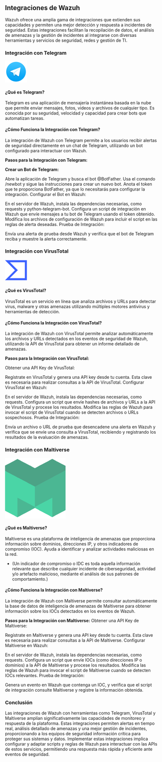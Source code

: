 ## **Integraciones de Wazuh**
Wazuh ofrece una amplia gama de integraciones que extienden sus capacidades y permiten una mejor detección y respuesta a incidentes de seguridad. Estas integraciones facilitan la recopilación de datos, el análisis de amenazas y la gestión de incidentes al integrarse con diversas herramientas y servicios de seguridad, redes y gestión de TI.

### **Integración con Telegram**
![telegram](/img/telegram_icon-icons.com_72055.png)
#### **¿Qué es Telegram?**
Telegram es una aplicación de mensajería instantánea basada en la nube que permite enviar mensajes, fotos, videos y archivos de cualquier tipo. Es conocida por su seguridad, velocidad y capacidad para crear bots que automatizan tareas.

#### **¿Cómo Funciona la Integración con Telegram?**
La integración de Wazuh con Telegram permite a los usuarios recibir alertas de seguridad directamente en un chat de Telegram, utilizando un bot configurado para interactuar con Wazuh.

**Pasos para la Integración con Telegram:**

**Crear un Bot de Telegram:**

Abre la aplicación de Telegram y busca el bot @BotFather.
Usa el comando /newbot y sigue las instrucciones para crear un nuevo bot.
Anota el token que te proporciona BotFather, ya que lo necesitarás para configurar la integración.
Configurar el Bot en Wazuh:

En el servidor de Wazuh, instala las dependencias necesarias, como requests y python-telegram-bot.
Configura un script de integración en Wazuh que envíe mensajes a tu bot de Telegram usando el token obtenido.
Modifica los archivos de configuración de Wazuh para incluir el script en las reglas de alerta deseadas.
Prueba de Integración:

Envía una alerta de prueba desde Wazuh y verifica que el bot de Telegram reciba y muestre la alerta correctamente.

### **Integración con VirusTotal**

![virustotal](/img/virustotal_logo_icon_171247.png)
#### **¿Qué es VirusTotal?**
VirusTotal es un servicio en línea que analiza archivos y URLs para detectar virus, malware y otras amenazas utilizando múltiples motores antivirus y herramientas de detección.

#### **¿Cómo Funciona la Integración con VirusTotal?**
La integración de Wazuh con VirusTotal permite analizar automáticamente los archivos y URLs detectados en los eventos de seguridad de Wazuh, utilizando la API de VirusTotal para obtener un informe detallado de amenazas.

**Pasos para la Integración con VirusTotal:**

Obtener una API Key de VirusTotal:

Regístrate en VirusTotal y genera una API key desde tu cuenta. Esta clave es necesaria para realizar consultas a la API de VirusTotal.
Configurar VirusTotal en Wazuh:

En el servidor de Wazuh, instala las dependencias necesarias, como requests.
Configura un script que envíe hashes de archivos y URLs a la API de VirusTotal y procese los resultados.
Modifica las reglas de Wazuh para invocar el script de VirusTotal cuando se detecten archivos o URLs sospechosos.
Prueba de Integración:

Envía un archivo o URL de prueba que desencadene una alerta en Wazuh y verifica que se envíe una consulta a VirusTotal, recibiendo y registrando los resultados de la evaluación de amenazas.

### **Integración con Maltiverse**

![maltiverse](/img/30807544.png)

#### **¿Qué es Maltiverse?**
Maltiverse es una plataforma de inteligencia de amenazas que proporciona información sobre dominios, direcciones IP, y otros indicadores de compromiso (IOC). Ayuda a identificar y analizar actividades maliciosas en la red.

* (Un indicador de compromiso o IDC es toda aquella información relevante que describe cualquier incidente de ciberseguridad, actividad y/o artefacto malicioso, mediante el análisis de sus patrones de comportamiento.)

#### **¿Cómo Funciona la Integración con Maltiverse?**
La integración de Wazuh con Maltiverse permite consultar automáticamente la base de datos de inteligencia de amenazas de Maltiverse para obtener información sobre los IOCs detectados en los eventos de Wazuh.

**Pasos para la Integración con Maltiverse:**
Obtener una API Key de Maltiverse:

Regístrate en Maltiverse y genera una API key desde tu cuenta. Esta clave es necesaria para realizar consultas a la API de Maltiverse.
Configurar Maltiverse en Wazuh:

En el servidor de Wazuh, instala las dependencias necesarias, como requests.
Configura un script que envíe IOCs (como direcciones IP o dominios) a la API de Maltiverse y procese los resultados.
Modifica las reglas de Wazuh para invocar el script de Maltiverse cuando se detecten IOCs relevantes.
Prueba de Integración:

Genera un evento en Wazuh que contenga un IOC, y verifica que el script de integración consulte Maltiverse y registre la información obtenida.

### **Conclusión**
Las integraciones de Wazuh con herramientas como Telegram, VirusTotal y Maltiverse amplían significativamente las capacidades de monitoreo y respuesta de la plataforma. Estas integraciones permiten alertas en tiempo real, análisis detallado de amenazas y una mejor gestión de incidentes, proporcionando a los equipos de seguridad información crítica para proteger sus sistemas y datos. Implementar estas integraciones implica configurar y adaptar scripts y reglas de Wazuh para interactuar con las APIs de estos servicios, permitiendo una respuesta más rápida y eficiente ante eventos de seguridad.







